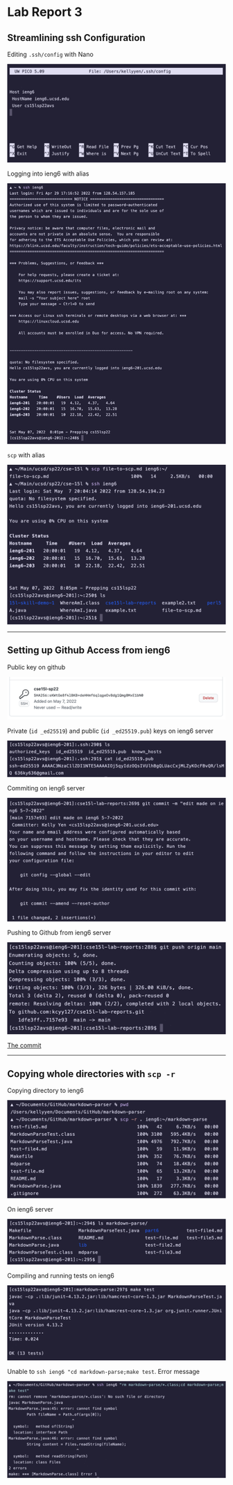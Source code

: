 # Lab Report 3

## Streamlining ssh Configuration

Editing `.ssh/config` with Nano

![ssh-config](/images/report-3/ssh-config-nano.png)

Logging into ieng6 with alias

![ssh-log-on](/images/report-3/ssh-log-in.png)

`scp` with alias

![ssh](/images/report-3/ssh-scp.png)

---

## Setting up Github Access from ieng6

Public key on github

![github-pub-key](/images/report-3/github-ssh-key.png)

Private (`id _ed25519`) and public (`id _ed25519.pub`) keys on ieng6 server

![ieng6-keys](/images/report-3/ieng6-ssh-keys.png)

Commiting on ieng6 server 

![git-commit](/images/report-3/ieng6-commit.png)

Pushing to Github from ieng6 server

![git-push](/images/report-3/ieng6-push.png)

[The commit](https://github.com/kcyy127/cse15l-lab-reports/commit/7157e937be1a729f49c678ecd48c30a365845a20)

---

## Copying whole directories with `scp -r`

Copying directory to ieng6

![Copying to ieng6](/images/report-3/scp-dir.png)

On ieng6 server

![Dir on ieng6](/images/report-3/dir-on-ieng6.png)


Compiling and running tests on ieng6

![Tests on ieng6](/images/report-3/ieng6-make-test.png)

Unable to `ssh ieng6 "cd markdown-parse;make test`. Error message

![Error](/images/report-3/error.png)